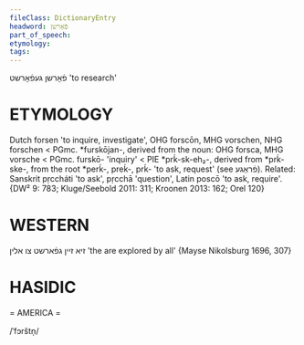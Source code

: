 ```yaml
---
fileClass: DictionaryEntry
headword: פֿאָרשן
part_of_speech: 
etymology: 
tags: 
---
```

פֿאָרשן
געפֿאָרשט
'to research'

ETYMOLOGY
===========
Dutch forsen 'to inquire, investigate', OHG forscōn, MHG vorschen, NHG forschen < PGmc. *furskōjan-, derived from the noun: OHG forsca, MHG vorsche < PGmc. furskō- 'inquiry' < PIE *prḱ-sk-eh₂-, derived from *prḱ-ske-, from the root *perḱ-, preḱ-, prḱ-  'to ask, request' (see פֿראַגע).
Related: Sanskrit pṛccháti 'to ask', pṛcchā 'question', Latin poscō 'to ask, require'. 
{DW² 9: 783; Kluge/Seebold 2011: 311; Kroonen 2013: 162; Orel 120}

WESTERN
========

זיא זיין גפֿארשט צו אלין
'the are explored by all'
{Mayse Nikolsburg 1696, 307}

HASIDIC
=======
= AMERICA = 

/ˈfɔrštn̩/